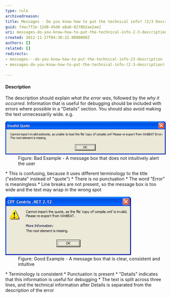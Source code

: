 ```yaml
---
type: rule
archivedreason: 
title: Messages - Do you know how to put the technical info? (2/3 Description)
guid: f4ac7f2e-12d8-45d6-a8a6-027862ae2ae2
uri: messages-do-you-know-how-to-put-the-technical-info-2-3-description
created: 2012-11-27T04:36:22.0000000Z
authors: []
related: []
redirects:
- messages---do-you-know-how-to-put-the-technical-info-23-description
- messages-do-you-know-how-to-put-the-technical-info-(2-3-description)

---
```


#### Description

The description should explain *what the error was*, followed by the *why it occurred*. Information that is useful for debugging should be included with errors where possible in a "Details" section. You should also avoid making the text unnecessarily wide. e.g.

<!--endintro-->
<dl class="badImage"><dt><img alt="Centrix - Invalid Quote" src="../../assets/BadMessageBox.gif"></dt>
<dd>Figure: Bad Example - A message box that does not intuitively alert the user</dd></dl>
* This is confusing, because it uses different terminology to the title ("estimate" instead of "quote")
* There is no punctuation
* The word "Error" is meaningless
* Line breaks are not present, so the message box is too wide and the text may wrap in the wrong spot

<dl class="goodImage"><dt><img alt="Centrix - Invalid Quote Details" src="../../assets/GoodMessageBox.gif"></dt>
<dd>Figure: Good Example - A message box that is clear, consistent and intuitive</dd></dl>
* Terminology is consistent
* Punctuation is present
* "Details" indicates that this information is useful for debugging
* The text is split across three lines, and the technical information after Details is separated from the description of the error
